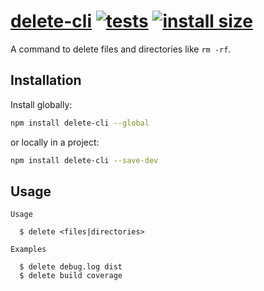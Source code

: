 # [delete-cli](https://github.com/marella/node-delete-cli) [![tests](https://github.com/marella/node-delete-cli/actions/workflows/tests.yml/badge.svg)](https://github.com/marella/node-delete-cli/actions/workflows/tests.yml) [![install size](https://packagephobia.com/badge?p=delete-cli)](https://packagephobia.com/result?p=delete-cli)

A command to delete files and directories like `rm -rf`.

## Installation

Install globally:

```sh
npm install delete-cli --global
```

or locally in a project:

```sh
npm install delete-cli --save-dev
```

## Usage

```
Usage

  $ delete <files|directories>

Examples

  $ delete debug.log dist
  $ delete build coverage
```
